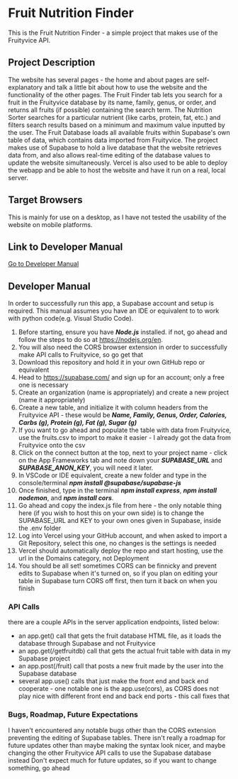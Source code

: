 # Fruit Nutrition Finder
This is the Fruit Nutrition Finder - a simple project that makes use of the Fruityvice API.

## Project Description
The website has several pages - the home and about pages are self-explanatory and talk a little bit about how to use the website and the functionality of the other pages.
The Fruit Finder tab lets you search for a fruit in the Fruityvice database by its name, family, genus, or order, and returns all fruits (if possible) containing the search term.
The Nutrition Sorter searches for a particular nutrient (like carbs, protein, fat, etc.) and filters search results based on a minimum and maximum value inputted by the user.
The Fruit Database loads all available fruits within Supabase's own table of data, which contains data imported from Fruityvice.
The project makes use of Supabase to hold a live database that the website retrieves data from, and also allows real-time editing of the database values to update the website simultaneously.
Vercel is also used to be able to deploy the webapp and be able to host the website and have it run on a real, local server.

## Target Browsers
This is mainly for use on a desktop, as I have not tested the usability of the website on mobile platforms.

## Link to Developer Manual
[Go to Developer Manual](#developer-manual)

## Developer Manual
In order to successfully run this app, a Supabase account and setup is required. This manual assumes you have an IDE or equivalent to to work with python code(e.g. Visual Studio Code).
1. Before starting, ensure you have ***Node.js*** installed. if not, go ahead and follow the steps to do so at https://nodejs.org/en.
2. You will also need the CORS browser extension in order to successfully make API calls to Fruityvice, so go get that
3. Download this repository and hold it in your own GitHub repo or equivalent
4. Head to https://supabase.com/ and sign up for an account; only a free one is necessary
5. Create an organization (name is appropriately) and create a new project (name it appropriately)
6. Create a new table, and initialize it with column headers from the Fruityvice API - these would be ***Name, Family, Genus, Order, Calories,	Carbs (g),	Protein (g),	Fat (g),	Sugar (g)***
7. If you want to go ahead and populate the table with data from Fruityvice, use the fruits.csv to import to make it easier - I already got the data from Fruityvice onto the csv
8. Click on the connect button at the top, next to your project name - click on the App Frameworks tab and note down your ***SUPABASE_URL*** and ***SUPABASE_ANON_KEY***, you will need it later.
9. In VSCode or IDE equivalent, create a new folder and type in the console/terminal ***npm install @supabase/supabase-js***
10. Once finished, type in the terminal ***npm install express***, ***npm install nodemon***, and ***npm install cors***.
11. Go ahead and copy the index.js file from here - the only notable thing here (if you wish to host this on your own side) is to change the SUPABASE_URL and KEY to your own ones given in Supabase, inside the .env folder
12. Log into Vercel using your GitHub account, and when asked to import a Git Repository, select this one, no changes is the settings is needed
13. Vercel should automatically deploy the repo and start hosting, use the url in the Domains category, not Deployment
14. You should be all set! sometimes CORS can be finnicky and prevent edits to Supabase when it's turned on, so if you plan on editing your table in Supabase turn CORS off first, then turn it back on when you finish

### API Calls
there are a couple APIs in the server application endpoints, listed below:
* an app.get() call that gets the fruit database HTML file, as it loads the database through Supabase and not Fruityvice
* an app.get(/getfruitdb) call that gets the actual fruit table with data in my Supabase project
* an app.post(/fruit) call that posts a new fruit made by the user into the Supabase database
* several app.use() calls that just make the front end and back end cooperate - one notable one is the app.use(cors), as CORS does not play nice with different front end and back end ports - this call fixes that

### Bugs, Roadmap, Future Expectations
I haven't encountered any notable bugs other than the CORS extension preventing the editing of Supabase tables.
There isn't really a roadmap for future updates other than maybe making the syntax look nicer, and maybe changing the other Fruityvice API calls to use the Supabase database instead
Don't expect much for future updates, so if you want to change something, go ahead
